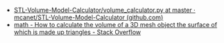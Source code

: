 - [STL-Volume-Model-Calculator/volume_calculator.py at master · mcanet/STL-Volume-Model-Calculator (github.com)](https://github.com/mcanet/STL-Volume-Model-Calculator/blob/master/volume_calculator.py)
- [math - How to calculate the volume of a 3D mesh object the surface of which is made up triangles - Stack Overflow](https://stackoverflow.com/questions/1406029/how-to-calculate-the-volume-of-a-3d-mesh-object-the-surface-of-which-is-made-up)